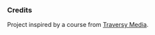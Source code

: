 ### Credits

Project inspired by a course from [Traversy Media](https://www.youtube.com/@TraversyMedia).
